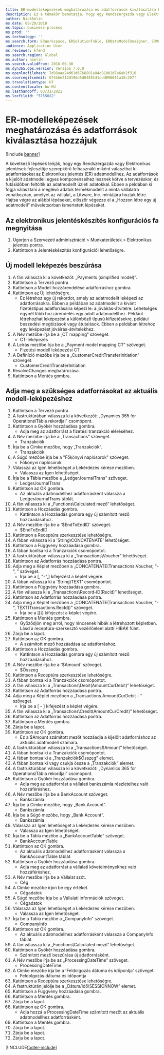 ```yaml
---
title: ER-modelleképezések meghatározása és adatforrások kiválasztása hozzájuk
description: Ez a témakör bemutatja, hogy egy Rendszergazda vagy Elektronikus jelentések fejlesztője szerepkörű felhasználó miként választhat ki adatforrásokat az Elektronikus jelentéskészítés adatmodellhez.
author: NickSelin
ms.date: 08/29/2018
ms.topic: business-process
ms.prod: ''
ms.technology: ''
ms.search.form: ERWorkspace, ERSolutionTable, ERDataModelDesigner, ERModelMappingTable, ERModelMappingDesigner, ERExpressionDesignerFormula
audience: Application User
ms.reviewer: kfend
ms.search.region: Global
ms.author: nselin
ms.search.validFrom: 2016-06-30
ms.dyn365.ops.version: Version 7.0.0
ms.openlocfilehash: 7d88aaa24d61d6768801a84c81002d7a6ab2f316
ms.sourcegitcommit: 074b6e212d19dd5d84881d1cdd096611a18c207f
ms.translationtype: HT
ms.contentlocale: hu-HU
ms.lasthandoff: 03/31/2021
ms.locfileid: "5755082"
---
```

# <a name="define-er-model-mappings-and-select-data-sources-for-them"></a>ER-modelleképezések meghatározása és adatforrások kiválasztása hozzájuk

[!include [banner](../../includes/banner.md)]

A következő lépések leírják, hogy egy Rendszergazda vagy Elektronikus jelentések fejlesztője szerepkörű felhasználó miként választhat ki adatforrásokat az Elektronikus jelentés (ER) adatmodellhez. Az adatforrások a kijelölt adatmodell egyes komponenseihez lesznek kötve a tervezéskor, és futásidőben feltöltik az adatmodellt üzleti adatokkal. Ebben a példában ki fogja választani a meglévő adatok termékmodellt a minta vállalatra vonatkozóan, amelyet az vállalat, a Litware, Inc. mintájára hoztak létre. Hajtsa végre az alábbi lépéseket, először végezze el a „Hozzon létre egy új adatmodell” műveletsorban ismertetett lépéseket.


## <a name="open-the-electronic-reporting-configurations-tree"></a>Az elektronikus jelentéskészítés konfigurációs fa megnyitása
1. Ugorjon a Szervezeti adminisztráció > Munkaterületek > Elektronikus jelentés pontra.
2. Kattintson a Jelentéskészítés konfigurációi lehetőségre.

## <a name="insert-a-new-model-mapping"></a>Új modell leképezés beszúrása
1. A fán válassza ki a következőt: „Payments (simplified model)”.
2. Kattintson a Tervező pontra.
3. Kattintson a Modell hozzárendelése adatforráshoz gombra.
4. Kattintson az Új lehetőségre.
    * Ez létrehoz egy új rekordot, amely az adatmodellt leképezi az adatforrásokra. Ebben a példában az adatmodellt a kívánt fizetéstípus adatforrásaira képezi le: a jóváírás-átvitelre.     Lehetséges egynél több hozzárendelés egy adott adatmodellhez. Például létrehozhat leképezést a különböző típusú kifizetésekre, például beszedési megbízások vagy átutalások. Ebben a példában létrehoz egy leképezést jóváírás-átvitelekhez.  
5. A Név mezőbe írja be a „CT mapping” szöveget.
    * CT-leképezés  
6. A Leírás mezőbe írja be a „Payment model mapping CT” szöveget.
    * Fizetési modell leképezési CT  
7. A Definíció mezőbe írja be a „CustomerCreditTransferInitiation” szöveget.
    * CustomerCreditTransferInitiation  
8. ResolveChanges meghatározása.
9. Kattintson a Mentés gombra.

## <a name="define-required-data-sources-for-the-current-model-mapping"></a>Adja meg a szükséges adatforrásokat az aktuális modell-leképezéshez
1. Kattintson a Tervező pontra.
2. A fastruktúrában válassza ki a következőt: „Dynamics 365 for Operations\Tábla rekordjai” csomópont.
3. Kattintson a Gyökér hozzáadása gombra.
    * Adja meg az adatforrást a fizetési tranzakció eléréséhez.  
4. A Név mezőbe írja be a „Transactions” szöveget.
    * Tranzakciók  
5. Írja be a Címke mezőbe, hogy „Tranzakciók”.
    * Tranzakciók  
6. A Súgó mezőbe írja be a "Főkönyvi naplósorok" szöveget.
    * Főkönyvi naplósorok  
7. Válassza az Igen lehetőséget a Lekérdezés kérése mezőben.
    * Válassza az Igen lehetőséget.  
8. Írja be a Tábla mezőbe a „LedgerJournalTrans” szöveget.
    * LedgerJournalTrans  
9. Kattintson az OK gombra.
    * Az aktuális adatmodellhez adatforrásként válassza a LedgerJournalTrans táblát.  
10. A fán válassza ki a „Functions\Calculated mező” lehetőséget.
11. Kattintson a Hozzáadás gombra.
    * Kattintson a Hozzáadás gombra egy új számított mező hozzáadásához.  
12. A Név mezőbe írja be a '$EndToEndID' szöveget.
    * $EndToEndID  
13. Kattintson a Receptúra szerkesztése lehetőségre.
14. A fában válassza ki a 'String\CONCATENATE' lehetőséget.
15. Kattintson a Függvény hozzáadása gombra.
16. A fában bontsa ki a Tranzakciók csomópontot.
17. A fastruktúrában válassza ki a „Transactions\Voucher” lehetőséget.
18. Kattintson az Adatforrás hozzáadása pontra.
19. Adja meg a Képlet mezőben a „CONCATENATE(Transactions.Voucher, "-", ” szöveget.
    * Írja be a [, "-",] kifejezést a képlet végére.  
20. A fában válassza ki a 'String\TEXT' csomópontot.
21. Kattintson a Függvény hozzáadása gombra.
22. A fán válassza ki a „Transactions\Record-ID(RecId)” lehetőséget.
23. Kattintson az Adatforrás hozzáadása pontra.
24. Adja meg a Képlet mezőben a „CONCATENATE(Transactions.Voucher, "-", TEXT(Transactions.RecId))” szöveget.
    * Írja be a [))] kifejezést a képlet végére.  
25. Kattintson a Mentés gombra.
    * Győződjön meg arról, hogy nincsenek hibák a létrehozott képletben. Lásd a receptúra-szerkesztő vezérlőelem alatti HIBÁK fület.  
26. Zárja be a lapot.
27. Kattintson az OK gombra.
    * A számított mező hozzáadása az adatforráshoz.  
28. Kattintson a Hozzáadás gombra.
    * Kattintson a Hozzáadás gombra egy új számított mező hozzáadásához.  
29. A Név mezőbe írja be a '$Amount' szöveget.
    * $Összeg  
30. Kattintson a Receptúra szerkesztése lehetőségre.
31. A fában bontsa ki a Tranzakciók csomópontot.
32. A fán válassza ki a „Transactions\Debit(AmountCurDebit)” lehetőséget.
33. Kattintson az Adatforrás hozzáadása pontra.
34. Adja meg a Képlet mezőben a „Transactions.AmountCurDebit - ” szöveget.
    * Írja be a [ - ] kifejezést a képlet végére.  
35. A fán válassza ki a „Transactions\Credit(AmountCurCredit)” lehetőséget.
36. Kattintson az Adatforrás hozzáadása pontra.
37. Kattintson a Mentés gombra.
38. Zárja be a lapot.
39. Kattintson az OK gombra.
    * Ez a $Amount számított mezőt hozzáadja a kijelölt adatforráshoz az aktuális adatmodell számára.  
40. A fastruktúrában válassza ki a „Transactions\$Amount” lehetőséget.
41. A fában bontsa ki a Tranzakciók csomópontot.
42. A fában bontsa ki a „Tranzakciók\$Összeg” elemet.
43. A fában bontsa ki vagy csukja össze a „Tranzakciók” elemet.
44. A fastruktúrában válassza ki a következőt: „Dynamics 365 for Operations\Tábla rekordjai” csomópont.
45. Kattintson a Gyökér hozzáadása gombra.
    * Adja meg az adatforrást a vállalati bankszámla részleteihez való hozzáféréshez.  
46. A Név mezőbe írja be a BankAccount szöveget.
    * Bankszámla  
47. Írja be a Címke mezőbe, hogy „Bank Account”.
    * Bankszámla  
48. Írja be a Súgó mezőbe, hogy „Bank Account”.
    * Bankszámla  
49. Válassza az Igen lehetőséget a Lekérdezés kérése mezőben.
    * Válassza az Igen lehetőséget.  
50. Írja be a Tábla mezőbe a „BankAccountTable” szöveget.
    * BankAccountTable  
51. Kattintson az OK gombra.
    * Az aktuális adatmodellhez adatforrásként válassza a BankAccountTable táblát.  
52. Kattintson a Gyökér hozzáadása gombra.
    * Adja meg az adatforrást a vállalati követelményekhez való hozzáféréshez.  
53. A Név mezőbe írja be a Vállalat szót.
    * Cég  
54. A Címke mezőbe írjon be egy értéket.
    * Cégadatok  
55. A Súgó mezőbe írja be a Vállalati információk szöveget.
    * Cégadatok  
56. Válassza az Igen lehetőséget a Lekérdezés kérése mezőben.
    * Válassza az Igen lehetőséget.  
57. Írja be a Tábla mezőbe a „CompanyInfo” szöveget.
    * CompanyInfo  
58. Kattintson az OK gombra.
    * Az aktuális adatmodellhez adatforrásként válassza a CompanyInfo táblát.  
59. A fán válassza ki a „Functions\Calculated mező” lehetőséget.
60. Kattintson a Gyökér hozzáadása gombra.
    * Számított mező beszúrása új adatforrásként.  
61. A Név mezőbe írja be az „ProcessingDateTime” szöveget.
    * ProcessingDateTime  
62. A Címke mezőbe írja be a 'Feldolgozás dátuma és időpontja' szöveget.
    * Feldolgozás dátuma és időpontja  
63. Kattintson a Receptúra szerkesztése lehetőségre.
64. A fastruktúrán jelölje be a „Dátum/idő\SESSIONNOW” elemet.
65. Kattintson a Függvény hozzáadása gombra.
66. Kattintson a Mentés gombra.
67. Zárja be a lapot.
68. Kattintson az OK gombra.
    * Adja hozzá a ProcessingDateTime számított mezőt az aktuális adatmodellhez adatforrásként.  
69. Kattintson a Mentés gombra.
70. Zárja be a lapot.
71. Zárja be a lapot.
72. Zárja be a lapot.



[!INCLUDE[footer-include](../../../../includes/footer-banner.md)]